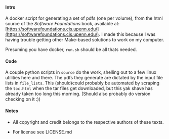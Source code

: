 #### Intro

A docker script for generating a set of pdfs (one per volume),
from the html source of the _Software Foundations_
book, available at: [https://softwarefoundations.cis.upenn.edu/](https://softwarefoundations.cis.upenn.edu/). I made this because I was having trouble 
getting other Make-based solutions to work on my computer.

Presuming you have docker, `run.sh` should be all thats needed.

#### Code 

A couple python scripts in `source` do the work, shelling out to a few linux
utilities here and there. The pdfs they generate are dictated by the input file
lists in `file_lists`. This (should)could probably be automated by scraping the `toc.html`
when the tar files get downloaded, but this yak shave has already taken too long
this morning. (Should also probably do version checking on it :))

#### Notes

- All copyright and credit belongs to the respective authors of these texts.

- For license see LICENSE.md
